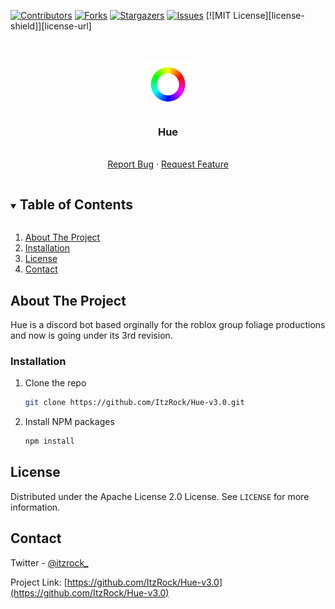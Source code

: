 <!--
*** Thanks for checking out the Best-README-Template. If you have a suggestion
*** that would make this better, please fork the repo and create a pull request
*** or simply open an issue with the tag "enhancement".
*** Thanks again! Now go create something AMAZING! :D
***
***
***
*** To avoid retyping too much info. Do a search and replace for the following:
*** github_username, repo_name, twitter_handle, email, project_title, project_description
-->



<!-- PROJECT SHIELDS -->
<!--
*** I'm using markdown "reference style" links for readability.
*** Reference links are enclosed in brackets [ ] instead of parentheses ( ).
*** See the bottom of this document for the declaration of the reference variables
*** for contributors-url, forks-url, etc. This is an optional, concise syntax you may use.
*** https://www.markdownguide.org/basic-syntax/#reference-style-links
-->
[![Contributors][contributors-shield]][contributors-url]
[![Forks][forks-shield]][forks-url]
[![Stargazers][stars-shield]][stars-url]
[![Issues][issues-shield]][issues-url]
[![MIT License][license-shield]][license-url]



<!-- PROJECT LOGO -->
<br />
<p align="center">
  <a href="https://github.com/ItzRock/Hue-v3.0">
    <img src="images/logo.png" alt="Logo" width="80" height="80">
  </a>

  <h3 align="center">Hue</h3>

  <p align="center">
    <br />
    <a href="https://github.com/ItzRock/Hue-v3.0/issues">Report Bug</a>
    ·
    <a href="https://github.com/ItzRock/Hue-v3.0/issues">Request Feature</a>
  </p>
</p>



<!-- TABLE OF CONTENTS -->
<details open="open">
  <summary><h2 style="display: inline-block">Table of Contents</h2></summary>
  <ol>
    <li><a href="#about-the-project">About The Project</a></li>
    <li><a href="#installation">Installation</a></li>
    <li><a href="#license">License</a></li>
    <li><a href="#contact">Contact</a></li>
  </ol>
</details>

<!-- ABOUT THE PROJECT -->
## About The Project

Hue is a discord bot based orginally for the roblox group foliage productions and now is going under its 3rd revision.


### Installation

1. Clone the repo
   ```sh
   git clone https://github.com/ItzRock/Hue-v3.0.git
   ```
2. Install NPM packages
   ```sh
   npm install
   ```

<!-- LICENSE -->
## License

Distributed under the Apache License 2.0 License. See `LICENSE` for more information.



<!-- CONTACT -->
## Contact

Twitter - [@itzrock_](https://twitter.com/itzrock_)

Project Link: [https://github.com/ItzRock/Hue-v3.0](https://github.com/ItzRock/Hue-v3.0)





<!-- MARKDOWN LINKS & IMAGES -->
<!-- https://www.markdownguide.org/basic-syntax/#reference-style-links -->
[contributors-shield]: https://img.shields.io/github/contributors/github_username/repo.svg?style=for-the-badge
[contributors-url]: https://github.com/ItzRock/Hue-v3.0/graphs/contributors
[forks-shield]: https://img.shields.io/github/forks/ItzRock/repo.svg?style=for-the-badge
[forks-url]: https://github.com/ItzRock/Hue-v3.0/network/members
[stars-shield]: https://img.shields.io/github/stars/ItzRock/repo.svg?style=for-the-badge
[stars-url]: https://github.com/ItzRock/Hue-v3.0/stargazers
[issues-shield]: https://img.shields.io/github/issues/ItzRock/repo.svg?style=for-the-badge
[issues-url]: https://github.com/ItzRock/Hue-v3.0/issues
